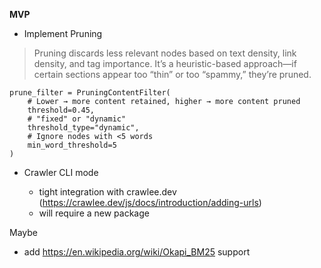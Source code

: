 **MVP**

- Implement Pruning 

> Pruning discards less relevant nodes based on text density, link density, and tag importance. It’s a heuristic-based approach—if certain sections appear too “thin” or too “spammy,” they’re pruned.

    prune_filter = PruningContentFilter(
        # Lower → more content retained, higher → more content pruned
        threshold=0.45,           
        # "fixed" or "dynamic"
        threshold_type="dynamic",  
        # Ignore nodes with <5 words
        min_word_threshold=5      
    )

- Crawler CLI mode

  - tight integration with crawlee.dev (https://crawlee.dev/js/docs/introduction/adding-urls)
  - will require a new package 


Maybe
- add https://en.wikipedia.org/wiki/Okapi_BM25 support
